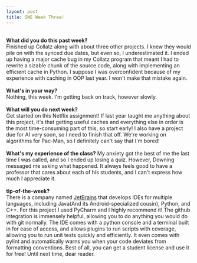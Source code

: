 ```yaml
---
layout: post
title: SWE Week Three!
---
```


<br><b>What did you do this past week?</b><br>
Finished up Collatz along with about three other projects. I knew they would pile on with the synced due dates, but even so, I underestimated it. I ended up having a major cache bug in my Collatz program that meant I had to rewrite a sizable chunk of the source code, along with implementing an efficient cache in Python. I suppose I was overconfident because of my experience with caching in OOP last year. I won't make that mistake again.<br>
<br><b>What's in your way?</b><br>
Nothing, this week. I'm getting back on track, however slowly.<br>
<br><b>What will you do next week?</b><br>
Get started on this Netflix assignment! If last year taught me anything about this project, it's that getting useful caches and everything else in order is the most time-consuming part of this, so start early! I also have a project due for AI very soon, so I need to finish that off. We're working on algorithms for Pac-Man, so I definitely can't say that I'm bored!<br>
<br><b>What's my experience of the class?</b>
My anxiety got the best of me the last time I was called, and so I ended up losing a quiz. However, Downing messaged me asking what happened. It always feels good to have a professor that cares about each of his students, and I can't express how much I appreciate it.<br>
<br><b>tip-of-the-week?</b><br>
There is a company named <a href=https://www.jetbrains.com/>JetBrains</a> that develops IDEs for multiple languages, including Java(And its Android-specialized cousin), Python, and C++. For this project I used PyCharm and I highly recommend it! The github integration is immensely helpful, allowing you to do anything you would do with git normally. The IDE comes with a python console and a terminal built in for ease of access, and allows plugins to run scripts with coverage, allowing you to run unit tests quickly and efficiently. It even comes with pylint and automatically warns you when your code deviates from formatting conventions. Best of all, you can get a student license and use it for free!
Until next time, dear reader.
